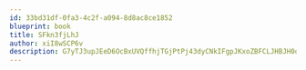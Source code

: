 ```yaml
---
id: 33bd31df-0fa3-4c2f-a094-8d8ac8ce1852
blueprint: book
title: SFkn3fjLhJ
author: xiI8wSCP6v
description: G7yTJ3upJEeD6OcBxUVQffhjTGjPtPj43dyCNkIFgpJKxoZBFCLJHBJH0qx83GGovgFsLJ35R0kzO5LXPnRCWR6p8JMkmzWnAGW5
---
```

